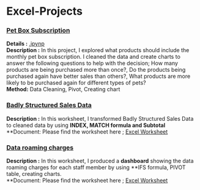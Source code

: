 # Excel-Projects

### <ins> Pet Box Subscription
**Details :** [.ipynp](https://github.com/TugceCankurt/Excel-Projects/blob/main/Pet%20Box%20Subscription.ipynb) <br>
**Description :** In this project, I explored what products should include the monthly pet box subscription. I cleaned the data and create charts to answer the following questions to help with the decision; How many products are being purchased more than once?, Do the products being purchased again have better sales than others?, What products are more likely to be purchased again for different types of pets?   <br>
**Method:** Data Cleaning, Pivot, Creating chart

### <ins> Badly Structured Sales Data
**Description :** In this worksheet, I transformed Badly Structured Sales Data to cleaned data by using **INDEX, MATCH formula and Subtotal**  <br>
**Document: Please find the worksheet here ; [ Excel Worksheet ](https://github.com/TugceCankurt/Excel-Projects/files/10716061/Badly-Structured-Sales-Data.xlsx)

### <ins> Data roaming charges
**Description :** In this worksheet, I produced a **dashboard** showing the data roaming charges for each staff member by using **IFS formula, PIVOT table, creating charts.  <br>
**Document: Please find the worksheet here ; [ Excel Worksheet ](https://github.com/TugceCankurt/Excel-Projects/files/10716095/Data.roaming.charges.Github.xlsx)

  
  
  
  
